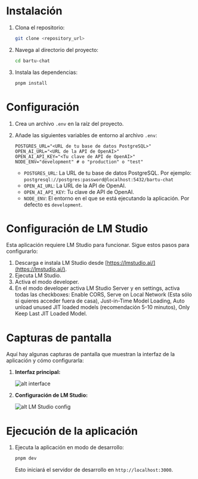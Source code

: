 # Instalación

1.  Clona el repositorio:

    ```bash
    git clone <repository_url>
    ```
2.  Navega al directorio del proyecto:

    ```bash
    cd bartu-chat
    ```
3.  Instala las dependencias:

    ```bash
    pnpm install
    ```

# Configuración

1.  Crea un archivo `.env` en la raíz del proyecto.
2.  Añade las siguientes variables de entorno al archivo `.env`:

    ```
    POSTGRES_URL="<URL de tu base de datos PostgreSQL>"
    OPEN_AI_URL="<URL de la API de OpenAI>"
    OPEN_AI_API_KEY="<Tu clave de API de OpenAI>"
    NODE_ENV="development" # o "production" o "test"
    ```

    *   `POSTGRES_URL`: La URL de tu base de datos PostgreSQL.  Por ejemplo: `postgresql://postgres:password@localhost:5432/bartu-chat`
    *   `OPEN_AI_URL`: La URL de la API de OpenAI.
    *   `OPEN_AI_API_KEY`: Tu clave de API de OpenAI.
    *   `NODE_ENV`: El entorno en el que se está ejecutando la aplicación.  Por defecto es `development`.

# Configuración de LM Studio

Esta aplicación requiere LM Studio para funcionar. Sigue estos pasos para configurarlo:

1.  Descarga e instala LM Studio desde [https://lmstudio.ai/](https://lmstudio.ai/).
2.  Ejecuta LM Studio.
3.  Activa el modo developer.
4.  En el modo developer activa LM Studio Server y en settings, activa todas las checkboxes: Enable CORS, Serve on Local Network (Esta sólo si quieres acceder fuera de casa), Just-in-Time Model Loading, Auto unload unused JIT loaded models (recomendación 5-10 minutos), Only Keep Last JIT Loaded Model.

# Capturas de pantalla

Aquí hay algunas capturas de pantalla que muestran la interfaz de la aplicación y cómo configurarla:

1.  **Interfaz principal:**  

    ![alt interface](https://3pooft8s3y.ufs.sh/f/D1wyDGzKuE9V9tqyc97cCy2auw0rf9JAG8UoShKVd3ekT4sj)

3.  **Configuración de LM Studio:** 

    ![alt LM Studio config](https://3pooft8s3y.ufs.sh/f/D1wyDGzKuE9VdfRQzmGP7YZRqgce13BIapTbyOFM6hufvC2r)

# Ejecución de la aplicación

1.  Ejecuta la aplicación en modo de desarrollo:

    ```bash
    pnpm dev
    ```

    Esto iniciará el servidor de desarrollo en `http://localhost:3000`.